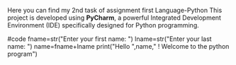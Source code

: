 Here you can find my 2nd task of assignment first 
Language-Python 
This project is developed using **PyCharm**, a powerful Integrated Development Environment (IDE) specifically designed for Python programming.

#code
fname=str("Enter your first name: ")
lname=str("Enter your last name: ")
name=fname+lname
print("Hello ",name," ! Welcome to the python program")

